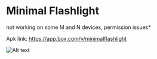 # Minimal Flashlight
not working on some M and N devices, permission issues*

Apk link: https://app.box.com/v/minimalflashlight

![Alt text](https://i.imgur.com/6uKi6xF.png)





